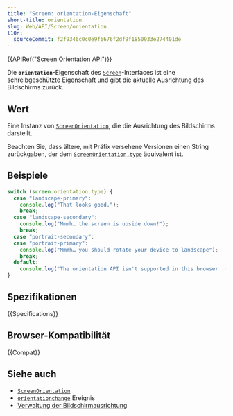 ```yaml
---
title: "Screen: orientation-Eigenschaft"
short-title: orientation
slug: Web/API/Screen/orientation
l10n:
  sourceCommit: f2f9346c0c0e9f6676f2df9f1850933e274401de
---
```


{{APIRef("Screen Orientation API")}}

Die **`orientation`**-Eigenschaft des [`Screen`](/de/docs/Web/API/Screen)-Interfaces ist eine schreibgeschützte Eigenschaft und gibt die aktuelle Ausrichtung des Bildschirms zurück.

## Wert

Eine Instanz von [`ScreenOrientation`](/de/docs/Web/API/ScreenOrientation), die die Ausrichtung des Bildschirms darstellt.

Beachten Sie, dass ältere, mit Präfix versehene Versionen einen String zurückgaben, der dem [`ScreenOrientation.type`](/de/docs/Web/API/ScreenOrientation/type) äquivalent ist.

## Beispiele

```js
switch (screen.orientation.type) {
  case "landscape-primary":
    console.log("That looks good.");
    break;
  case "landscape-secondary":
    console.log("Mmmh… the screen is upside down!");
    break;
  case "portrait-secondary":
  case "portrait-primary":
    console.log("Mmmh… you should rotate your device to landscape");
    break;
  default:
    console.log("The orientation API isn't supported in this browser :(");
}
```

## Spezifikationen

{{Specifications}}

## Browser-Kompatibilität

{{Compat}}

## Siehe auch

- [`ScreenOrientation`](/de/docs/Web/API/ScreenOrientation)
- [`orientationchange`](/de/docs/Web/API/Screen/orientationchange_event) Ereignis
- [Verwaltung der Bildschirmausrichtung](/de/docs/Web/API/CSS_Object_Model/Managing_screen_orientation)
